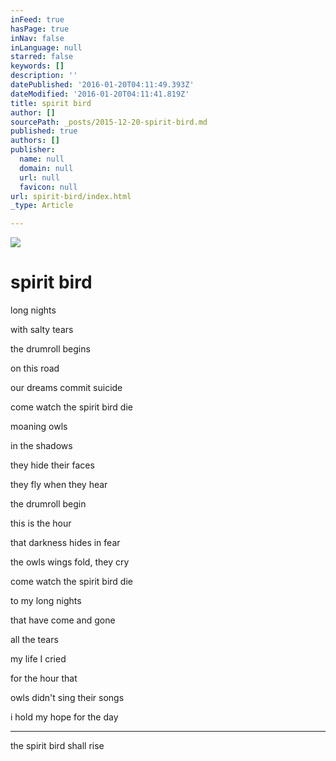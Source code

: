 ```yaml
---
inFeed: true
hasPage: true
inNav: false
inLanguage: null
starred: false
keywords: []
description: ''
datePublished: '2016-01-20T04:11:49.393Z'
dateModified: '2016-01-20T04:11:41.819Z'
title: spirit bird
author: []
sourcePath: _posts/2015-12-20-spirit-bird.md
published: true
authors: []
publisher:
  name: null
  domain: null
  url: null
  favicon: null
url: spirit-bird/index.html
_type: Article

---
```

![](https://s3-us-west-2.amazonaws.com/the-grid-img/p/b8604422391b2c9803fd99bc435fcb32bb527547.gif)

# spirit bird

long nights

with salty tears

the drumroll begins

on this road

our dreams commit suicide

come watch the spirit bird die

moaning owls

in the shadows

they hide their faces

they fly when they hear

the drumroll begin

this is the hour

that darkness hides in fear

the owls wings fold, they cry

come watch the spirit bird die

to my long nights

that have come and gone

all the tears

my life I cried

for the hour that

owls didn't sing their songs

i hold my hope for the day

____

the spirit bird shall rise